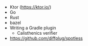 - Ktor (https://ktor.io/)
- Go
- Rust
- bazel
- Writing a Gradle plugin
  - Calisthenics verifier
- https://github.com/diffplug/spotless
